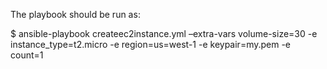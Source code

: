 The playbook should be run as:

$ ansible-playbook createec2instance.yml –extra-vars volume-size=30 -e instance_type=t2.micro -e region=us=west-1 -e keypair=my.pem -e count=1 
